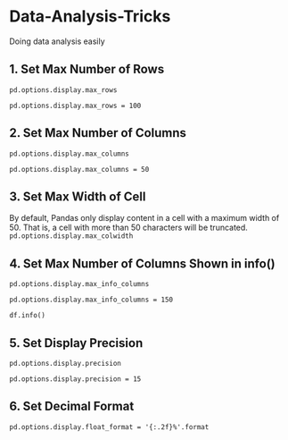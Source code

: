 # Data-Analysis-Tricks
Doing data analysis easily


## 1. Set Max Number of Rows

`pd.options.display.max_rows`

`pd.options.display.max_rows = 100`

## 2. Set Max Number of Columns

`pd.options.display.max_columns`

`pd.options.display.max_columns = 50`

## 3. Set Max Width of Cell

By default, Pandas only display content in a cell with a maximum width of 50. That is, a cell with more than 50 characters will be truncated.
`pd.options.display.max_colwidth`

## 4. Set Max Number of Columns Shown in info()

`pd.options.display.max_info_columns`

`pd.options.display.max_info_columns = 150`

`df.info()`

## 5. Set Display Precision

`pd.options.display.precision`

`pd.options.display.precision = 15`

## 6. Set Decimal Format

`pd.options.display.float_format = '{:.2f}%'.format`

